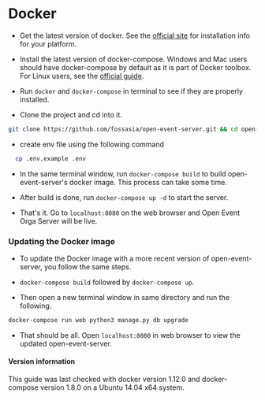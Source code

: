 # Docker

* Get the latest version of docker. See the [official site](https://docs.docker.com/engine/installation/) for installation info for your platform.

* Install the latest version of docker-compose. Windows and Mac users should have docker-compose by default as it is part of Docker toolbox. For Linux users, see the
[official guide](https://docs.docker.com/compose/install/).

* Run `docker` and `docker-compose` in terminal to see if they are properly installed.

* Clone the project and cd into it.

```bash
git clone https://github.com/fossasia/open-event-server.git && cd open-event-server
```

* create env file using the following command

```sh
  cp .env.example .env
```
  
* In the same terminal window, run `docker-compose build` to build open-event-server's docker image. This process can take some time.

* After build is done, run `docker-compose up -d` to start the server.

* That's it. Go to `localhost:8080` on the web browser and Open Event Orga Server will be live.


### Updating the Docker image

* To update the Docker image with a more recent version of open-event-server, you follow the same steps.

* `docker-compose build` followed by `docker-compose up`.

* Then open a new terminal window in same directory and run the following.

```bash
docker-compose run web python3 manage.py db upgrade
```

* That should be all. Open `localhost:8080` in web browser to view the updated open-event-server.



#### Version information

This guide was last checked with docker version 1.12.0 and docker-compose version 1.8.0 on a Ubuntu 14.04 x64 system.
